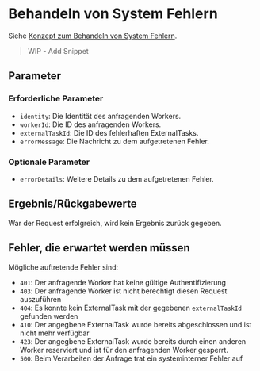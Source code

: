 # Behandeln von System Fehlern

Siehe [Konzept zum Behandeln von System Fehlern](../../../../api/external_task_api/tasks/handle-bpmn-errors.md).

> WIP - Add Snippet

## Parameter

### Erforderliche Parameter

- `identity`: Die Identität des anfragenden Workers.
- `workerId`: Die ID des anfragenden Workers.
- `externalTaskId`: Die ID des fehlerhaften ExternalTasks.
- `errorMessage`: Die Nachricht zu dem aufgetretenen Fehler.

### Optionale Parameter

- `errorDetails`: Weitere Details zu dem aufgetretenen Fehler.

## Ergebnis/Rückgabewerte

War der Request erfolgreich, wird kein Ergebnis zurück gegeben.

## Fehler, die erwartet werden müssen

Mögliche auftretende Fehler sind:
- `401`: Der anfragende Worker hat keine gültige Authentifizierung
- `403`: Der anfragende Worker ist nicht berechtigt diesen Request auszuführen
- `404`: Es konnte kein ExternalTask mit der gegebenen `externalTaskId`
    gefunden werden
- `410`: Der angegbene ExternalTask wurde bereits abgeschlossen und ist nicht
mehr verfügbar
- `423`: Der angegbene ExternalTask wurde bereits durch einen anderen Worker
reserviert und ist für den anfragenden Worker gesperrt.
- `500`: Beim Verarbeiten der Anfrage trat ein systeminterner Fehler auf
